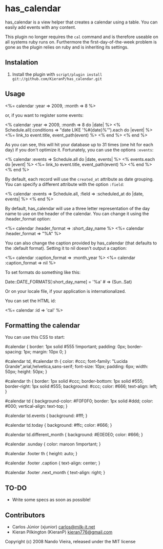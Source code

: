 has\_calendar
============

has\_calendar is a view helper that creates a calendar using a table. You can
easily add events with any content.

This plugin no longer requires the `cal` command and is therefore useable on
all systems ruby runs on. Furthermore the first-day-of-the-week problem is
gone as the plugin relies on ruby and is inheriting its settings.


Instalation
-----------

1) Install the plugin with `script/plugin install git://github.com/KieranP/has_calendar.git`

Usage
-----

  <%= calendar :year => 2009, :month => 8 %>

or, if you want to register some events:

  <% calendar :year => 2009, :month => 8 do |date| %>
    <% Schedule.all(:conditions => "date LIKE '%#{date}%'").each do |event| %>
      <%= link_to event.title, event_path(event) %>
    <% end %>
  <% end %>

As you can see, this will hit your database up to 31 times (one hit for each
day) if you don't optimize it. Fortunately, you can use the options `:events`:

  <% calendar :events => Schedule.all do |date, events| %>
    <% events.each do |event| %>
      <%= link_to event.title, event_path(event) %>
    <% end %>
  <% end %>

By default, each record will use the `created_at` attribute as date grouping.
You can specify a different attribute with the option `:field`:

  <% calendar :events => Schedule.all, :field => :scheduled_at do |date, events| %>
    <!-- loop through events -->
  <% end %>

By default, has\_calendar will use a three letter representation of the day name
to use on the header of the calendar. You can change it using the :header_format option:

  <%= calendar :header_format => :short_day_name %>
  <%= calendar :header_format => "%A" %>

You can also change the caption provided by has\_calendar (that defaults to the
:default format). Setting it to nil doesn't output a caption:

  <%= calendar :caption_format => :month_year %>
  <%= calendar :caption_format => nil %>

To set formats do something like this:

  Date::DATE_FORMATS[:short_day_name] = '%a' # => (Sun..Sat)

Or on your locale file, if your application is internationalized.

You can set the HTML id:

  <%= calendar :id => 'cal' %>

Formatting the calendar
-----------------------

You can use this CSS to start:

  #calendar {
    border: 1px solid #555 !important;
    padding: 0px;
    border-spacing: 1px;
    margin: 10px 0;
  }

  #calendar td,
  #calendar th {
    color: #ccc;
    font-family: "Lucida Grande",arial,helvetica,sans-serif;
    font-size: 10px;
    padding: 6px;
    width: 50px;
    height: 50px;
  }

  #calendar th {
    border: 1px solid #ccc;
    border-bottom: 1px solid #555;
    border-right: 1px solid #555;
    background: #ccc;
    color: #666;
    text-align: left;
  }

  #calendar td {
    background-color: #F0F0F0;
    border: 1px solid #ddd;
    color: #000;
    vertical-align: text-top;
  }

  #calendar td.events {
    background: #fff;
  }

  #calendar td.today {
    background: #ffc;
    color: #666;
  }

  #calendar td.different_month {
    background: #E0E0E0;
    color: #666;
  }

  #calendar .sunday {
    color: maroon !important;
  }

  #calendar .footer th {
    height: auto;
  }

  #calendar .footer .caption {
    text-align: center;
  }

  #calendar .footer .next_month {
    text-align: right;
  }

TO-DO
-----

- Write some specs as soon as possible!

Contributors
------------

* Carlos Júnior (xjunior) <carlos@milk-it.net>
* Kieran Pilkington (KieranP) <kieran776@gmail.com>

Copyright (c) 2008 Nando Vieira, released under the MIT license
